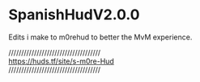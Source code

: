 # SpanishHudV2.0.0


Edits i make to m0rehud to better the MvM experience.

////////////////////////////////////   
https://huds.tf/site/s-m0re-Hud   
////////////////////////////////////
